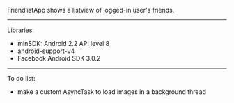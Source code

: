 FriendlistApp shows a listview of logged-in user's friends.

----------

Libraries:
- minSDK: Android 2.2 API level 8
- android-support-v4
- Facebook Android SDK 3.0.2

----------

To do list:
- make a custom AsyncTask to load images in a background thread